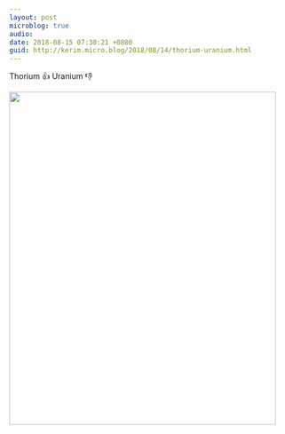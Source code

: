 ```yaml
---
layout: post
microblog: true
audio: 
date: 2018-08-15 07:30:21 +0800
guid: http://kerim.micro.blog/2018/08/14/thorium-uranium.html
---
```

Thorium 👍 Uranium 👎

<img src="http://micro.oxus.net/uploads/2018/879e674bf9.jpg" width="480" height="600" />
